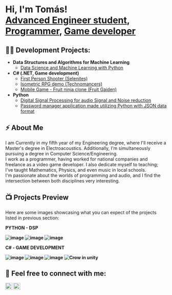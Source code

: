 <h1>Hi, I'm Tomás! <br/><a href="https://www.linkedin.com/in/tomas-cosenza-5a738019b/">Advanced Engineer student</a>, <a href="https://github.com/Tomas-Cosenza">Programmer</a>, <a href="https://legion-studio.itch.io/">Game developer</a></h1>

<h2>👨‍💻 Development Projects:</h2>

- <b>Data Structures and Algorithms for Machine Learning </b>
  - [Data Science and Machine Learning with Python](https://github.com/Tomas-Cosenza/Linear-regression-algorithm)
- <b>C# (.NET, Game development)</b>
  - [First Person Shooter (Selenites)](https://github.com/Tomas-Cosenza/Selenites)
  - [Isometric RPG demo (Technomancers)](https://github.com/SilverVentu/Technomancer-Arena)
  - [Mobile Game - Fruit ninja clone (Fruit Gaiden)](https://github.com/Tomas-Cosenza/Fruit-Gaiden-Sigma)
- <b>Python</b>
  - [Digital Signal Processing for audio Signal and Noise reduction ](https://github.com/Tomas-Cosenza/Python-project---Digital-Signal-Processing)
  - [Password manager application made utilizing Python with JSON data format ](https://github.com/Tomas-Cosenza/Password_manager/tree/main)

<h2>⚡ About Me</h2>

I am Currently in my fifth year of my Engineering degree, where I'll receive a Master's degree in Electroacoustics. Additionally, I'm simultaneously pursuing a degree in Computer Science/Engineering. <br/>
I work as a programmer, having worked for national companies and freelance as a video game developer. I also dedicate myself to teaching; I've taught Mathematics, Physics, and even music in local schools. <br/>
I'm passionate about the worlds of programming and audio, and I find the intersection between both disciplines very interesting.



<h2>📺 Projects Preview </h2>

Here are some images showcasing what you can expect of the projects listed in previous section: <br/>

<b>PYTHON - DSP<br/>

![image](https://github.com/Tomas-Cosenza/Tomas-Cosenza/assets/122558200/ec6251b5-a83d-463f-87d6-6e6411822d7d)
![image](https://github.com/Tomas-Cosenza/Tomas-Cosenza/assets/122558200/4f7b92e5-e1ac-45ae-83fc-7b00e6b50a5a)
![image](https://github.com/Tomas-Cosenza/Tomas-Cosenza/assets/122558200/8db7197f-06b1-4233-919e-baa98ded3205)
<br/>

<b>C# - GAME DEVELOPMENT <br/>

![image](https://github.com/Tomas-Cosenza/Tomas-Cosenza/assets/122558200/5867bbcc-2b74-4d84-bb81-f65f07a978be)
![image](https://github.com/Tomas-Cosenza/Tomas-Cosenza/assets/122558200/f6b1e87e-ffab-4c5b-ba51-f156d6255eec)
![image](https://github.com/Tomas-Cosenza/Tomas-Cosenza/assets/122558200/0844b736-d3fc-414c-98d0-71797c56f41d)
![Crow in unity](https://github.com/Tomas-Cosenza/Tomas-Cosenza/assets/122558200/557a2638-ed07-40c2-9da8-ff59a3bf59d7)





<h2> 💬 Feel free to connect with me:</h2>

[<img align="left" alt="TomásCosenza | LinkedIn" width="22px" src="https://cdn.jsdelivr.net/npm/simple-icons@v3/icons/linkedin.svg" />][linkedin]
[<img align="left" alt="TomásCosenza | Instagram" width="22px" src="https://cdn.jsdelivr.net/npm/simple-icons@v3/icons/instagram.svg" />][instagram]


[instagram]: https://www.instagram.com/toto.cosenza/
[linkedin]: www.linkedin.com/in/tomas-cosenza-5a738019b




<!--

